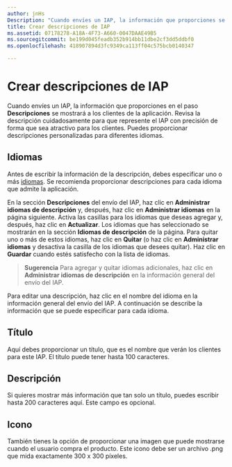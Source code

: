 ```yaml
---
author: jnHs
Description: "Cuando envíes un IAP, la información que proporciones se mostrará a los clientes de la aplicación."
title: Crear descripciones de IAP
ms.assetid: 07178278-A18A-4F73-A660-0047DAAE49B5
ms.sourcegitcommit: be199d045feadb352b914bb11dbe2cf3dd5ddbf0
ms.openlocfilehash: 418907894d3fc9349ca113ff04c575bcb0140347

---
```


# Crear descripciones de IAP


Cuando envíes un IAP, la información que proporciones en el paso **Descripciones** se mostrará a los clientes de la aplicación. Revisa la descripción cuidadosamente para que represente el IAP con precisión de forma que sea atractivo para los clientes. Puedes proporcionar descripciones personalizadas para diferentes idiomas.

## Idiomas


Antes de escribir la información de la descripción, debes especificar uno o más [idiomas](supported-languages.md). Se recomienda proporcionar descripciones para cada idioma que admite la aplicación.

En la sección **Descripciones** del envío del IAP, haz clic en **Administrar idiomas de descripción** y, después, haz clic en **Administrar idiomas** en la página siguiente. Activa las casillas para los idiomas que deseas agregar y, después, haz clic en **Actualizar**. Los idiomas que has seleccionado se mostrarán en la sección **Idiomas de descripción** de la página. Para quitar uno o más de estos idiomas, haz clic en **Quitar** (o haz clic en **Administrar idiomas** y desactiva la casilla de los idiomas que desees quitar). Haz clic en **Guardar** cuando estés satisfecho con la lista de idiomas.

> **Sugerencia** Para agregar y quitar idiomas adicionales, haz clic en **Administrar idiomas de descripción** en la información general del envío del IAP.

Para editar una descripción, haz clic en el nombre del idioma en la información general del envío del IAP. A continuación se describe la información que se puede especificar para cada idioma.

## Título

Aquí debes proporcionar un título, que es el nombre que verán los clientes para este IAP. El título puede tener hasta 100 caracteres.

## Descripción

Si quieres mostrar más información que tan solo un título, puedes escribir hasta 200 caracteres aquí. Este campo es opcional.

## Icono

También tienes la opción de proporcionar una imagen que puede mostrarse cuando el usuario compra el producto. Este icono debe ser un archivo .png que mida exactamente 300 x 300 píxeles.

 

 







<!--HONumber=Jun16_HO5-->


